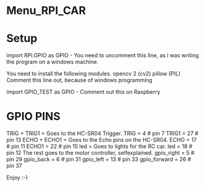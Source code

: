 # Menu_RPI_CAR
# Setup
import RPi.GPIO as GPIO - You need to uncomment this line, as i was writing the program on a windows machine.


You need to install the following modules.
opencv 2 (cv2)
pillow (PIL)
Comment this line out, because of windows programming

import GPIO_TEST as GPIO - Comment out this on Raspberry


# GPIO PINS

TRIG + TRIG1 = Goes to the HC-SR04 Trigger.
TRIG = 4  # pin 7
TRIG1 = 27  # pin 13
ECHO + ECHO1 = Goes to the Echo pins on the HC-SR04.
ECHO = 17  # pin 11
ECHO1 = 22  # pin 15 
led = Goes to lights for the RC car.
led = 18  # pin 12
The rest goes to the motor controller, selfexplained.
gpio_right = 5  # pin 29
gpio_back = 6  # pin 31
gpio_left = 13  # pin 33
gpio_forward = 26  # pin 37

Enjoy :-)
